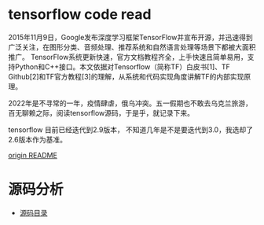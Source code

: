 tensorflow code read
===

2015年11月9日，Google发布深度学习框架TensorFlow并宣布开源，并迅速得到广泛关注，在图形分类、音频处理、推荐系统和自然语言处理等场景下都被大面积推广。
TensorFlow系统更新快速，官方文档教程齐全，上手快速且简单易用，支持Python和C++接口。本文依据对Tensorflow（简称TF）白皮书[1]、TF Github[2]和TF官方教程[3]的理解，从系统和代码实现角度讲解TF的内部实现原理。

2022年是不寻常的一年，疫情肆虐，俄乌冲突。五一假期也不敢去乌克兰旅游，百无聊赖之际，阅读tensorflow源码，于是乎，就记录下来。

tensorflow 目前已经迭代到2.9版本， 不知道几年是不是要迭代到3.0，我选却了2.6版本作为基准。

[origin README](README_origin.md)

# 源码分析

* [源码目录](docs/directory.md)
